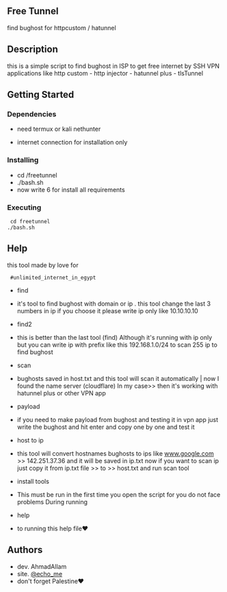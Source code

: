 ## Free Tunnel

find bughost for httpcustom / hatunnel 

## Description

this is a simple script to find bughost in ISP to get free internet by SSH VPN applications like
 http custom - http injector - hatunnel plus - tlsTunnel 

## Getting Started

### Dependencies

* need termux or kali nethunter 
  
* internet connection for installation only

### Installing

* cd /freetunnel
* ./bash.sh
* now write 6 for install all requirements

### Executing

```
 cd freetunnel
./bash.sh
```

## Help

this tool made by love for

```
 #unlimited_internet_in_egypt
```
* find
* it's tool to find bughost with domain or ip .
this tool change the last 3 numbers in ip
if you choose it please write ip only like
10.10.10.10
* find2
* this is better than the last tool (find) Although it's running with ip only but you can write ip with prefix like this 192.168.1.0/24 to scan 255 ip to find bughost
* scan
* bughosts saved in host.txt and this tool will scan it automatically | now I found the name server (cloudflare) In my case>> then it's working with hatunnel plus or other VPN app

* payload
* if you need to make payload from bughost
and testing it in vpn app
just write the bughost and hit enter
and copy one by one and test it 

* host to ip 
* this tool will convert hostnames bughosts to ips
like 
www.google.com >> 142.251.37.36
and it will be saved in  ip.txt
now if you want to scan ip just copy it from
 ip.txt file >> to >> host.txt
 and run scan tool

* install tools
* This must be run in the first time you open the script for you do not face problems During running
* help
* to running this help file❤️

## Authors

* dev. AhmadAllam
* site. [@echo_me](telegram)
* don't forget Palestine❤️
